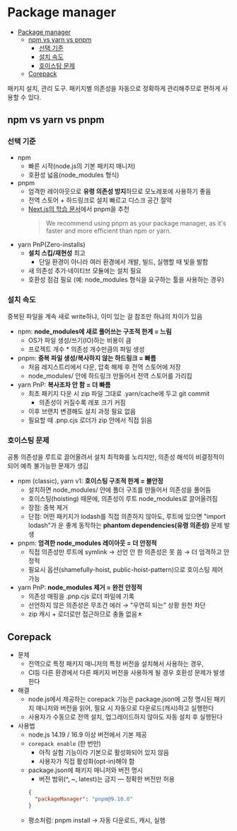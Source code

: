 # Package manager

- [Package manager](#package-manager)
  - [npm vs yarn vs pnpm](#npm-vs-yarn-vs-pnpm)
    - [선택 기준](#선택-기준)
    - [설치 속도](#설치-속도)
    - [호이스팅 문제](#호이스팅-문제)
  - [Corepack](#corepack)

패키지 설치, 관리 도구. 패키지별 의존성을 자동으로 정확하게 관리해주므로 편하게 사용할 수 있다.

## npm vs yarn vs pnpm

### 선택 기준

- npm
  - 빠른 시작(node.js의 기본 패키지 매니저)
  - 호환성 넓음(node_modules 형식)
- pnpm
  - 엄격한 레이아웃으로 **유령 의존성 방지**하므로 모노레포에 사용하기 좋음
  - 전역 스토어 + 하드링크로 설치 빠르고 디스크 공간 절약
  - [Next.js의 학습 문서](https://nextjs.org/learn/dashboard-app/getting-started#creating-a-new-project)에서 pnpm을 추천
    > We recommend using pnpm as your package manager, as it's faster and more efficient than npm or yarn.
- yarn PnP(Zero-installs)
  - **설치 스킵/재현성** 최고
    - 단일 환경이 아니라 여러 환경에서 개발, 빌드, 실행할 때 빛을 발함
  - 새 의존성 추가·네이티브 모듈에는 설치 필요
  - 호환성 점검 필요 (예: node_modules 형식을 요구하는 툴을 사용하는 경우)

### 설치 속도

중복된 파일을 계속 새로 write하냐, 이미 있는 걸 참조만 하냐의 차이가 있음

- npm: **node_modules에 새로 풀어쓰는 구조적 한계 = 느림**
  - OS가 파일 생성/쓰기(IO)하는 비용이 큼
  - 프로젝트 개수 \* 의존성 개수만큼의 파일 생성
- pnpm: **중복 파일 생성/복사하지 않는 하드링크 = 빠름**
  - 처음 레지스트리에서 다운, 압축 해제 후 전역 스토어에 저장
  - node_modules/ 안에 하드링크 만들어서 전역 스토어를 가리킴
- yarn PnP: **복사조차 안 함 = 더 빠름**
  - 최초 패키지 다운 시 zip 파일 그대로 .yarn/cache에 두고 git commit
    - 의존성이 커질수록 레포 크기 커짐
  - 이후 브랜치 변경해도 설치 과정 필요 없음
  - 필요할 때 .pnp.cjs 로더가 zip 안에서 직접 읽음

### 호이스팅 문제

공통 의존성을 루트로 끌어올려서 설치 최적화를 노리지만, 의존성 해석이 비결정적이 되어 예측 불가능한 문제가 생김

- npm (classic), yarn v1: **호이스팅 구조적 한계 = 불안정**
  - 설치하면 node_modules/ 안에 폴더 구조를 만들어서 의존성을 풀어둠
  - 호이스팅(hoisting) 때문에, 의존성이 루트 node_modules로 끌어올려짐
  - 장점: 중복 제거
  - 단점: 어떤 패키지가 lodash를 직접 의존하지 않아도, 루트에 있으면 "import lodash"가 운 좋게 동작하는 **phantom dependencies(유령 의존성)** 문제 발생
- pnpm: **엄격한 node_modules 레이아웃 = 더 안정적**
  - 직접 의존성만 루트에 symlink → 선언 안 한 의존성은 못 씀 → 더 엄격하고 안정적
  - 필요시 옵션(shamefully-hoist, public-hoist-pattern)으로 호이스팅 제어 가능
- yarn PnP: **node_modules 제거 = 완전 안정적**
  - 의존성 매핑을 .pnp.cjs 로더 파일에 기록
  - 선언하지 않은 의존성은 무조건 에러 → "우연히 되는" 상황 원천 차단
  - zip 캐시 + 로더로만 접근하므로 충돌 없음ㅊ

## Corepack

- 문제
  - 전역으로 특정 패키지 매니저의 특정 버전을 설치해서 사용하는 경우,
  - CI등 다른 환경에서 다른 패키지 버전을 사용하게 될 경우 호환성 문제가 발생한다
- 해결
  - node.js에서 제공하는 corepack 기능은 package.json에 고정 명시된 패키지 매니저와 버전을 읽어, 필요 시 자동으로 다운로드(캐시)하고 실행한다
  - 사용자가 수동으로 전역 설치, 업그레이드하지 않아도 자동 설치 후 실행된다
- 사용법
  - node.js 14.19 / 16.9 이상 버전에서 기본 제공
  - `corepack enable` (한 번만)
    - 아직 실험 기능이라 기본으로 활성화되어 있지 않음
    - 사용자가 직접 활성화(opt-in)해야 함
  - package.json에 패키지 매니저와 버전 명시
    - 버전 범위(^, ~, latest)는 금지 — 정확한 버전만 허용
    ```json
    {
      "packageManager": "pnpm@9.10.0"
    }
    ```
  - 평소처럼: pnpm install → 자동 다운로드, 캐시, 실행
